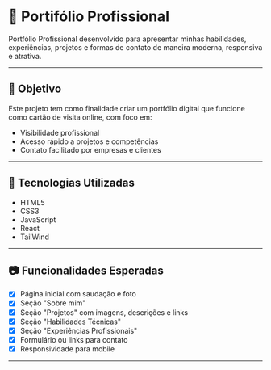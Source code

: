 # 📁 Portifólio Profissional

Portfólio Profissional desenvolvido para apresentar minhas habilidades, experiências, projetos e formas de contato de maneira moderna, responsiva e atrativa.

---

## 📌 Objetivo

Este projeto tem como finalidade criar um portfólio digital que funcione como cartão de visita online, com foco em:

- Visibilidade profissional
- Acesso rápido a projetos e competências
- Contato facilitado por empresas e clientes

---

## 🚀 Tecnologias Utilizadas

- HTML5
- CSS3
- JavaScript
- React
- TailWind

---

## 📷 Funcionalidades Esperadas

- [x] Página inicial com saudação e foto
- [x] Seção "Sobre mim"
- [x] Seção "Projetos" com imagens, descrições e links
- [x] Seção "Habilidades Técnicas"
- [x] Seção "Experiências Profissionais"
- [x] Formulário ou links para contato
- [x] Responsividade para mobile

---



